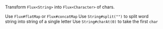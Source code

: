 Transform `Flux<String>` into `Flux<Character>` of chars.
   
<div class="hint">
  Use <code>Flux#flatMap</code> or <code>Flux#concatMap</code>
  Use <code>String#split("")</code> to split word string into string of a single letter 
  Use <code>String#charAt(0)</code> to take the first <code>char</code>
</div>